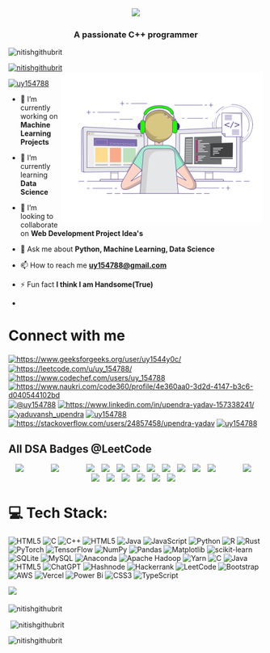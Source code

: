 

<div align="center"> <img src="https://github.com/nitishgithubrit/uy154788/blob/main/Screenshot%202024-05-03%20210605.png"> </div>
 <h3 align="center">A passionate C++ programmer </h3>
<p align="left"> <img src="https://komarev.com/ghpvc/?username=nitishgithubrit&label=Profile%20views&color=0e75b6&style=flat" alt="nitishgithubrit" /> </p>

 <a href="https://github.com/ryo-ma/github-profile-trophy"> <img src="https://github-profile-trophy.vercel.app/?username=nitishgithubrit&row=1&column=9&theme=onedark&no-frame=false&no-bg=false&margin-w=15&margin-h=15-ma&theme=discord" alt="nitishgithubrit" /> </a>
<img align="right" alt="Coding" width="400" src="https://raw.githubusercontent.com/devSouvik/devSouvik/master/gif3.gif">

<p align="left"> <a href="https://twitter.com/uy154788" target="blank"><img src="https://img.shields.io/twitter/follow/uy154788?logo=twitter&style=for-the-badge" alt="uy154788" /></a> </p>


- 🔭 I’m currently working on **Machine Learning Projects**

- 🌱 I’m currently learning **Data Science**

- 👯 I’m looking to collaborate on **Web Development Project Idea's**

- 💬 Ask me about **Python, Machine Learning, Data Science**

- 📫 How to reach me **uy154788@gmail.com**

- ⚡ Fun fact **I think I am Handsome(True)**
- 
# Connect with me
<p align="left">
<a href="https://www.geeksforgeeks.org/user/uy1544y0c/" target="blank"><img align="center" src="https://raw.githubusercontent.com/rahuldkjain/github-profile-readme-generator/master/src/images/icons/Social/geeks-for-geeks.svg" alt="https://www.geeksforgeeks.org/user/uy1544y0c/" height="30" width="40" /></a>
<a href="https://leetcode.com/u/uy_154788/" target="blank"><img align="center" src="https://upload.wikimedia.org/wikipedia/commons/1/19/LeetCode_logo_black.png" alt="https://leetcode.com/u/uy_154788/" height="30" width="40" /></a>
<a href="https://www.codechef.com/users/uy_154788" target="blank"><img align="center" src="https://cdn.dribbble.com/users/70628/screenshots/1743345/codechef.png" alt="https://www.codechef.com/users/uy_154788" height="30" width="40" /></a>
<a href="https://www.naukri.com/code360/profile/4e360aa0-3d2d-4147-b3c6-d040544102bd" target="blank"><img align="center" src="https://www.financialexpress.com/wp-content/uploads/2023/05/APIS-and-NxtWave-image-37-3.jpg" alt="https://www.naukri.com/code360/profile/4e360aa0-3d2d-4147-b3c6-d040544102bd" height="30" width="40" /></a>
<a href="https://www.hackerrank.com/profile/uy154788" target="blank"><img align="center" src="https://raw.githubusercontent.com/rahuldkjain/github-profile-readme-generator/master/src/images/icons/Social/hackerrank.svg" alt="@uy154788" height="30" width="40" /></a>
<a href="https://www.linkedin.com/in/upendra-yadav-157338241/" target="blank"><img align="center" src="https://raw.githubusercontent.com/rahuldkjain/github-profile-readme-generator/master/src/images/icons/Social/linked-in-alt.svg" alt="https://www.linkedin.com/in/upendra-yadav-157338241/" height="30" width="40" /></a> 
  <a href="https://www.instagram.com/yaduvansh_upendra/" target="blank"><img align="center" src="https://raw.githubusercontent.com/rahuldkjain/github-profile-readme-generator/master/src/images/icons/Social/instagram.svg" alt="yaduvansh_upendra" height="30" width="40" /></a>
 <a href="https://twitter.com/uy154788" target="blank"><img align="center" src="https://raw.githubusercontent.com/rahuldkjain/github-profile-readme-generator/master/src/images/icons/Social/twitter.svg" alt="uy154788" height="30" width="40" /></a> 
<a href="https://stackoverflow.com/users/24857458/upendra-yadav" target="blank"><img align="center" src="https://raw.githubusercontent.com/rahuldkjain/github-profile-readme-generator/master/src/images/icons/Social/stack-overflow.svg" alt="https://stackoverflow.com/users/24857458/upendra-yadav" height="30" width="40" /></a>
<a href="https://codeforces.com/profile/uy154788" target="blank"><img align="center" src="https://d1yjjnpx0p53s8.cloudfront.net/styles/logo-thumbnail/s3/062020/codeforces_logo.png?Qlx1_zCw.Q4T7PHPosbkLyNiBJQWX7GD&itok=6wPhjh1X" alt="uy154788" height="30" width="40" /></a>
</p>

## All DSA Badges @LeetCode
<p align="center">
    <img src="https://assets.leetcode.com/static_assets/marketing/2024-200.gif" width="60px" style="margin-right: 50px;">
    <img src="https://assets.leetcode.com/static_assets/marketing/2024-100-new.gif" width="60px" style="margin-right: 50px;">
    <img src="https://assets.leetcode.com/static_assets/marketing/2024-50.gif" width="60px" style="margin-right: 10px;">
    <img src="https://assets.leetcode.com/static_assets/public/images/badges/2024/gif/2024-07.gif" width="60px" style="margin-right: 10px;">
    <img src="https://assets.leetcode.com/static_assets/public/images/badges/2024/gif/2024-06.gif" width="60px" style="margin-right: 10px;">
    <img src="https://assets.leetcode.com/static_assets/public/images/badges/2024/gif/2024-05.gif" width="60px" style="margin-right: 10px;">
    <img src="https://assets.leetcode.com/static_assets/public/images/badges/2024/gif/2024-04.gif" width="60px" style="margin-right: 10px;">
    <img src="https://assets.leetcode.com/static_assets/public/images/badges/2024/gif/2024-03.gif" width="60px" style="margin-right: 10px;">
    <img src="https://assets.leetcode.com/static_assets/public/images/badges/2024/gif/2024-02.gif" width="60px" style="margin-right: 10px;">
    <img src="https://assets.leetcode.com/static_assets/public/images/badges/2024/gif/2024-01.gif" width="60px" style="margin-right: 10px;">
    <img src="https://assets.leetcode.com/static_assets/marketing/2023-100.gif" width="60px" style="margin-right: 50px;">
    <img src="https://assets.leetcode.com/static_assets/marketing/2023-50.gif" width="60px" style="margin-right: 10px;">
    <img src="https://assets.leetcode.com/static_assets/public/images/badges/2023/gif/2023-12.gif" width="60px" style="margin-right: 10px;">
    <img src="https://assets.leetcode.com/static_assets/public/images/badges/2023/gif/2023-11.gif" width="60px" style="margin-right: 10px;">
    <img src="https://assets.leetcode.com/static_assets/public/images/badges/2023/gif/2023-10.gif" width="60px" style="margin-right: 10px;">
    <img src="https://assets.leetcode.com/static_assets/others/LeetCode_75.gif" width="60px" style="margin-right: 10px;">
    <img src="https://assets.leetcode.com/static_assets/others/Introduction_to_Pandas.gif" width="60px" style="margin-right: 10px;">
    <img src="https://assets.leetcode.com/static_assets/others/Top_100_Liked.gif" width="60px" style="margin-right: 10px;">
</p>




# 💻 Tech Stack:
![HTML5](https://img.shields.io/badge/html5-%23E34F26.svg?style=for-the-badge&logo=html5&logoColor=white) ![C](https://img.shields.io/badge/c-%2300599C.svg?style=for-the-badge&logo=c&logoColor=white) ![C++](https://img.shields.io/badge/c++-%2300599C.svg?style=for-the-badge&logo=c%2B%2B&logoColor=white) ![HTML5](https://img.shields.io/badge/html5-%23E34F26.svg?style=for-the-badge&logo=html5&logoColor=white) ![Java](https://img.shields.io/badge/java-%23ED8B00.svg?style=for-the-badge&logo=openjdk&logoColor=white) ![JavaScript](https://img.shields.io/badge/javascript-%23323330.svg?style=for-the-badge&logo=javascript&logoColor=%23F7DF1E) ![Python](https://img.shields.io/badge/python-3670A0?style=for-the-badge&logo=python&logoColor=ffdd54) ![R](https://img.shields.io/badge/r-%23276DC3.svg?style=for-the-badge&logo=r&logoColor=white) ![Rust](https://img.shields.io/badge/rust-%23000000.svg?style=for-the-badge&logo=rust&logoColor=white) ![PyTorch](https://img.shields.io/badge/PyTorch-%23EE4C2C.svg?style=for-the-badge&logo=PyTorch&logoColor=white) ![TensorFlow](https://img.shields.io/badge/TensorFlow-%23FF6F00.svg?style=for-the-badge&logo=TensorFlow&logoColor=white) ![NumPy](https://img.shields.io/badge/numpy-%23013243.svg?style=for-the-badge&logo=numpy&logoColor=white) ![Pandas](https://img.shields.io/badge/pandas-%23150458.svg?style=for-the-badge&logo=pandas&logoColor=white) ![Matplotlib](https://img.shields.io/badge/Matplotlib-%23ffffff.svg?style=for-the-badge&logo=Matplotlib&logoColor=black) ![scikit-learn](https://img.shields.io/badge/scikit--learn-%23F7931E.svg?style=for-the-badge&logo=scikit-learn&logoColor=white) ![SQLite](https://img.shields.io/badge/sqlite-%2307405e.svg?style=for-the-badge&logo=sqlite&logoColor=white) ![MySQL](https://img.shields.io/badge/mysql-%2300000f.svg?style=for-the-badge&logo=mysql&logoColor=white) ![Anaconda](https://img.shields.io/badge/Anaconda-%2344A833.svg?style=for-the-badge&logo=anaconda&logoColor=white) ![Apache Hadoop](https://img.shields.io/badge/Apache%20Hadoop-66CCFF?style=for-the-badge&logo=apachehadoop&logoColor=black) ![Yarn](https://img.shields.io/badge/yarn-%232C8EBB.svg?style=for-the-badge&logo=yarn&logoColor=white) ![C](https://img.shields.io/badge/c-%2300599C.svg?style=for-the-badge&logo=c&logoColor=white) ![Java](https://img.shields.io/badge/java-%23ED8B00.svg?style=for-the-badge&logo=openjdk&logoColor=white) ![HTML5](https://img.shields.io/badge/html5-%23E34F26.svg?style=for-the-badge&logo=html5&logoColor=white) ![ChatGPT](https://img.shields.io/badge/chatGPT-74aa9c?style=for-the-badge&logo=openai&logoColor=white) ![Hashnode](https://img.shields.io/badge/Hashnode-2962FF?style=for-the-badge&logo=hashnode&logoColor=white) ![Hackerrank](https://img.shields.io/badge/-Hackerrank-2EC866?style=for-the-badge&logo=HackerRank&logoColor=white) ![LeetCode](https://img.shields.io/badge/LeetCode-000000?style=for-the-badge&logo=LeetCode&logoColor=#d16c06) ![Bootstrap](https://img.shields.io/badge/bootstrap-%238511FA.svg?style=for-the-badge&logo=bootstrap&logoColor=white) ![AWS](https://img.shields.io/badge/AWS-%23FF9900.svg?style=for-the-badge&logo=amazon-aws&logoColor=white) ![Vercel](https://img.shields.io/badge/vercel-%23000000.svg?style=for-the-badge&logo=vercel&logoColor=white) ![Power Bi](https://img.shields.io/badge/power_bi-F2C811?style=for-the-badge&logo=powerbi&logoColor=black)
![CSS3](https://img.shields.io/badge/css3-%231572B6.svg?style=for-the-badge&logo=css3&logoColor=white) ![TypeScript](https://img.shields.io/badge/typescript-%23007ACC.svg?style=for-the-badge&logo=typescript&logoColor=white)








  
  <img src="https://capsule-render.vercel.app/api?type=waving&color=gradient&height=100&section=footer"/>
</p>

<p><img align="center" src="https://github-readme-streak-stats.herokuapp.com/?user=nitishgithubrit&" alt="nitishgithubrit" /></p>  
<p>&nbsp;<img align="center" src="https://github-readme-stats.vercel.app/api?username=nitishgithubrit&show_icons=true&locale=en" alt="nitishgithubrit" /></p>
<p><img align="left" src="https://github-readme-stats.vercel.app/api/top-langs?username=nitishgithubrit&show_icons=true&locale=en&layout=compact" alt="nitishgithubrit" /></p>
